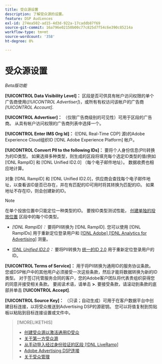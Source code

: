 ```yaml
---
title: 受众源设置
description: 了解受众源的设置。
feature: DSP Audiences
exl-id: 274ea502-ad15-4d3d-922a-17caddb87f69
source-git-commit: 16a796e02150b00c77c825d7f54c6e390c85214a
workflow-type: tm+mt
source-wordcount: '358'
ht-degree: 0%

---
```


# 受众源设置

*Beta版功能*

**[!UICONTROL Data Visibility Level]：** 区段是否可供具有帐户访问权限的单个广告商使用(*[!UICONTROL Advertiser]*)，或所有有权访问该帐户的广告商 *[!UICONTROL Account]*.

**[!UICONTROL Advertiser]：** （仅限广告商级别的可见性）可用于区段的广告商。 从具有帐户访问权限的广告商列表中选择一个。

**[!UICONTROL Enter IMS Org Id]：** ([!DNL Real-Time CDP] 源)的Adobe Experience Cloud组织ID [!DNL Adobe Experience Platform] 帐户。

**[!UICONTROL Convert PII to the following IDs]：** 要将个人身份信息(PII)转换为的ID类型。 如果选择多种类型，则生成的区段将填充每个选定ID类型的值(例如 [!DNL RampID] 和 [!DNL Unified ID2.0] （每个电子邮件地址）。 数据收费也相应地计算。

对象 [!DNL RampID] 和 [!DNL Unified ID2.0]，供应商会查找每个电子邮件地址，以查看该ID是否已存在，并在有匹配的ID可用时将其转换为匹配的ID。 如果地址不存在ID，则会创建新的ID。

>[!NOTE]
>
>在单个投放位置中只能定位一种类型的ID。 要按ID类型测试性能， [创建单独的投放位置](/help/dsp/campaign-management/placements/placement-create.md) 区段中的每个ID类型。

* *[!DNL RampID]：* 要将PII转换为 [!DNL RampID]. 您可以使用 [!DNL RampIDs] 用于重新定位登录用户和 [[!DNL Adobe] [!DNL Analytics for Advertising]](/help/integrations/analytics/overview.md) 测量。

* *[!DNL Unified ID2.0](Beta)：* 要将PII转换为 [统一的ID 2.0](https://unifiedid.com) 用于重新定位登录用户的ID。

<!-- Later
* *[!DNL ID5] (Beta):* To convert PII to an [!DNL ID5] ID. You can use [!DNL ID5] IDs for retargeting logging-in users and for [[!DNL Adobe] [!DNL Analytics for Advertising]](/help/integrations/analytics/overview.md) measurement.

-->

**[!UICONTROL Terms of Service]：** 用于将PII转换为通用ID的服务协议条款。 您或DSP帐户中的其他用户必须接受一次这些条款，然后才能将数据转换为新的ID类型。 对于签订托管服务合同的客户，您的Adobe客户团队将代表贵组织获得您的同意并接受相关条款。 要阅读术语，请单击 **>**. 要接受条款，请滚动到条款的底部并单击 **[!UICONTROL Accept]**.

**[!UICONTROL Source Key]：** （只读；自动生成）可用于在客户数据平台中创建目标连接，以将受众推送到Advertising DSP的源密钥。 您可以将值复制到剪贴板以粘贴到目标连接设置或文件中。

>[!MORELIKETHIS]
>
>* [创建受众源以激活通用ID受众](source-create.md)
>* [关于第一方受众源](source-about.md)
>* [从手动导入经过身份验证的区段 [!DNL LiveRamp]](/help/dsp/audiences/sources/source-import-liveramp-segments.md)
>* [Adobe Advertising DSP连接](https://experienceleague.adobe.com/docs/experience-platform/destinations/catalog/advertising/adobe-advertising-cloud-connection.html)
>* [关于受众管理](/help/dsp/audiences/audience-about.md)
